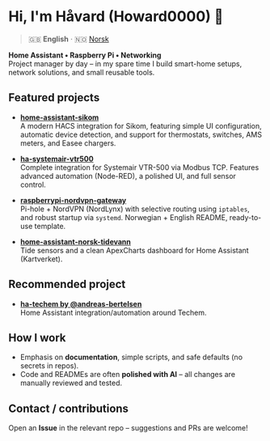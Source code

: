 # Hi, I'm Håvard (Howard0000) 👋

> 🇬🇧 **English** · 🇳🇴 [Norsk](README.md)

**Home Assistant • Raspberry Pi • Networking**  
Project manager by day – in my spare time I build smart-home setups, network solutions, and small reusable tools.

## Featured projects

-   **[home-assistant-sikom](https://github.com/Howard0000/home-assistant-sikom)**  
    A modern HACS integration for Sikom, featuring simple UI configuration, automatic device detection, and support for thermostats, switches, AMS meters, and Easee chargers.

-   **[ha-systemair-vtr500](https://github.com/Howard0000/ha-systemair-vtr500)**  
    Complete integration for Systemair VTR-500 via Modbus TCP. Features advanced automation (Node-RED), a polished UI, and full sensor control.

-   **[raspberrypi-nordvpn-gateway](https://github.com/Howard0000/raspberrypi-nordvpn-gateway)**  
    Pi-hole + NordVPN (NordLynx) with selective routing using `iptables`, and robust startup via `systemd`. Norwegian + English README, ready-to-use template.

-   **[home-assistant-norsk-tidevann](https://github.com/Howard0000/home-assistant-norsk-tidevann)**  
    Tide sensors and a clean ApexCharts dashboard for Home Assistant (Kartverket).

## Recommended project

-   **[ha-techem by @andreas-bertelsen](https://github.com/andreas-bertelsen/ha-techem)**  
    Home Assistant integration/automation around Techem.

## How I work

-   Emphasis on **documentation**, simple scripts, and safe defaults (no secrets in repos).
-   Code and READMEs are often **polished with AI** – all changes are manually reviewed and tested.

## Contact / contributions

Open an **Issue** in the relevant repo – suggestions and PRs are welcome!



